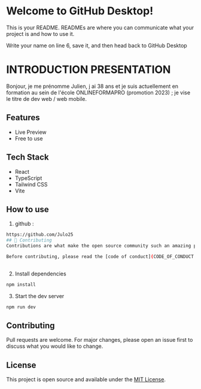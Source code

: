 # Welcome to GitHub Desktop!

This is your README. READMEs are where you can communicate what your project is and how to use it.

Write your name on line 6, save it, and then head back to GitHub Desktop



# INTRODUCTION PRESENTATION
Bonjour, je me prénomme Julien, j ai 38 ans et je suis actuellement en formation au sein de l'école ONLINEFORMAPRO (promotion 2023) ; je vise le titre de dev web / web mobile.

## Features
- Live Preview
- Free to use

## Tech Stack
- React
- TypeScript
- Tailwind CSS
- Vite

## How to use
1. github : 
``` bash
https://github.com/Julo25
## 🍰 Contributing    
Contributions are what make the open source community such an amazing place to be learn, inspire, and create. Any contributions you make are **greatly appreciated**.

Before contributing, please read the [code of conduct](CODE_OF_CONDUCT.md) & [contributing guidelines](CONTRIBUTING.md).
        
```

2. Install dependencies
``` bash
npm install
```

3. Start the dev server
``` bash
npm run dev
```

## Contributing
Pull requests are welcome. For major changes, please open an issue first to discuss what you would like to change.

## License
This project is open source and available under the [MIT License](LICENSE).


